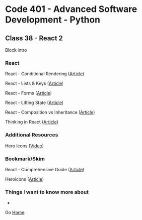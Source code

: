 # Code 401 - Advanced Software Development - Python

## Class 38 - React 2

Block intro

<!-- > An investment in knowledge pays the best interest. –  Benjamin Franklin -->


### React

React - Conditional Rendering ([Article](https://reactjs.org/docs/conditional-rendering.html))

React - Lists & Keys ([Article](https://reactjs.org/docs/lists-and-keys.html))

React - Forms ([Article](https://reactjs.org/docs/forms.html))

React - Lifting State ([Article](https://reactjs.org/docs/lifting-state-up.html))

React - Composition vs Inheritance ([Article](https://reactjs.org/docs/composition-vs-inheritance.html))

Thinking in React ([Article](https://reactjs.org/docs/thinking-in-react.html))



### Additional Resources

Hero Icons ([Video](https://www.youtube.com/watch?v=cVa1UiKPJN8))

### Bookmark/Skim

React - Comprehensive Guide ([Article](https://tylermcginnis.com/reactjs-tutorial-a-comprehensive-guide-to-building-apps-with-react/))

Heroicons ([Article](https://heroicons.com/))

### Things I want to know more about

* 

Go [Home](index.md)